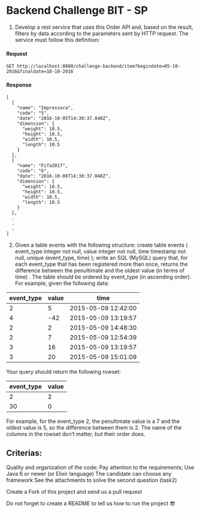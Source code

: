 # Backend Challenge BIT - SP

1) Develop a rest service that uses this Order API and, based on the result, filters by data according to the parameters sent by HTTP request.
The service must follow this definition:

#### Request
```
GET http://localhost:8080/challenge-backend/item?begindate=05-10-2016&finaldate=10-10-2016
```
#### Response
```
[
  {
    "name": "Impressora",
    "code": "5",
    "date": "2016-10-05T14:30:37.040Z",
    "dimension": {
      "weight": 10.5,
      "height": 10.5,
      "width": 10.5,
      "length": 10.5
    }
  },
  {
    "name": "Fifa2017",
    "code": "6",
    "date": "2016-10-06T14:30:37.040Z",
    "dimension": {
      "weight": 10.5,
      "height": 10.5,
      "width": 10.5,
      "length": 10.5
    }
  },
  .
  .
  .
]
```

2) Given a table events with the following structure:
create table events (
  event_type integer not null,
  value integer not null,
  time timestamp not null,
  unique (event_type, time)
);
write an SQL (MySQL) query that, for each event_type that has been registered more than once,
returns the difference between the penultimate and the oldest value (in terms of time) . The table
should be ordered by event_type (in ascending order).
For example, given the following data:

|event_type  | value  | time                |
|----------- | -----  | -------------------
|2           | 5      | 2015-05-09 12:42:00 |
|4           | -42    | 2015-05-09 13:19:57 |
|2           | 2      | 2015-05-09 14:48:30 |
|2           | 7      | 2015-05-09 12:54:39 |
|3           | 16     | 2015-05-09 13:19:57 |
|3           | 20     | 2015-05-09 15:01:09 |


Your query should return the following rowset:

|event_type | value |
|---------- | -----
|2          | 2     |
|30         | 0     |

For example, for the event_type 2, the penultimate value is a 7 and the oldest value is 5, so the
difference between them is 2.
The name of the columns in the rowset don’t matter, but their order does.


## Criterias:
Quality and organization of the code;
Pay attention to the requirements;
Use Java 6 or newer (or Elixir language)
The candidate can choose any framework
See the attachments to solve the second question (task2)

Create a Fork of this project and send us a pull request

Do not forget to create a README to tell us how to run the project :sunglasses:
